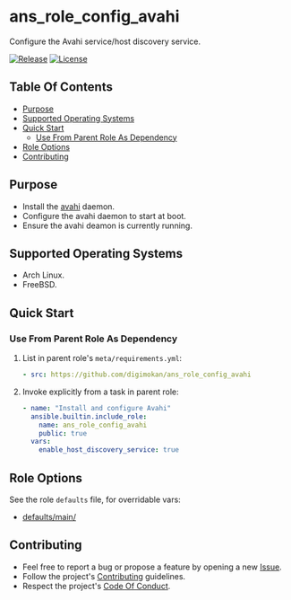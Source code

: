 # ans_role_config_avahi

Configure the Avahi service/host discovery service.

[![Release](https://img.shields.io/github/release/digimokan/ans_role_config_avahi.svg?label=release)](https://github.com/digimokan/ans_role_config_avahi/releases/latest "Latest Release Notes")
[![License](https://img.shields.io/badge/license-MIT-blue.svg?label=license)](LICENSE.md "Project License")

## Table Of Contents

* [Purpose](#purpose)
* [Supported Operating Systems](#supported-operating-systems)
* [Quick Start](#quick-start)
    * [Use From Parent Role As Dependency](#use-from-parent-role-as-dependency)
* [Role Options](#role-options)
* [Contributing](#contributing)

## Purpose

* Install the [avahi](https://avahi.org/) daemon.
* Configure the avahi daemon to start at boot.
* Ensure the avahi deamon is currently running.

## Supported Operating Systems

* Arch Linux.
* FreeBSD.

## Quick Start

### Use From Parent Role As Dependency

1. List in parent role's `meta/requirements.yml`:

   ```yaml
   - src: https://github.com/digimokan/ans_role_config_avahi
   ```

2. Invoke explicitly from a task in parent role:

   ```yaml
   - name: "Install and configure Avahi"
     ansible.builtin.include_role:
       name: ans_role_config_avahi
       public: true
     vars:
       enable_host_discovery_service: true
   ```

## Role Options

See the role `defaults` file, for overridable vars:

* [defaults/main/](../defaults/main/)

## Contributing

* Feel free to report a bug or propose a feature by opening a new
  [Issue](https://github.com/digimokan/ans_role_config_avahi/issues).
* Follow the project's [Contributing](CONTRIBUTING.md) guidelines.
* Respect the project's [Code Of Conduct](CODE_OF_CONDUCT.md).


